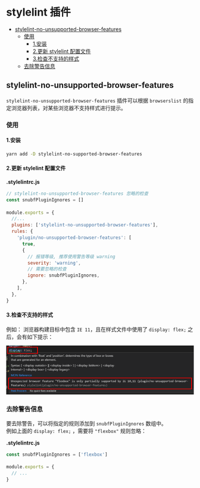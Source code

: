 # stylelint 插件

- [stylelint-no-unsupported-browser-features](#stylelint-no-unsupported-browser-features)
  - [使用](#%e4%bd%bf%e7%94%a8)
    - [1.安装](#1%e5%ae%89%e8%a3%85)
    - [2.更新 stylelint 配置文件](#2%e6%9b%b4%e6%96%b0-stylelint-%e9%85%8d%e7%bd%ae%e6%96%87%e4%bb%b6)
    - [3.检查不支持的样式](#3%e6%a3%80%e6%9f%a5%e4%b8%8d%e6%94%af%e6%8c%81%e7%9a%84%e6%a0%b7%e5%bc%8f)
  - [去除警告信息](#%e5%8e%bb%e9%99%a4%e8%ad%a6%e5%91%8a%e4%bf%a1%e6%81%af)

## stylelint-no-unsupported-browser-features

`stylelint-no-unsupported-browser-features` 插件可以根据 `browserslist` 的指定浏览器列表，对某些浏览器不支持样式进行提示。

### 使用

#### 1.安装

```sh
yarn add -D stylelint-no-supported-browser-features
```

#### 2.更新 stylelint 配置文件

**.stylelintrc.js**

```js
// stylelint-no-unsupported-browser-features 忽略的检查
const snubfPluginIgnores = []

module.exports = {
  //...
  plugins: ['stylelint-no-unsupported-browser-features'],
  rules: {
    'plugin/no-unsupported-browser-features': [
      true,
      {
        // 报错等级, 推荐使用警告等级 warning
        severity: 'warning',
        // 需要忽略的检查
        ignore: snubfPluginIgnores,
      },
    ],
  },
}
```

#### 3.检查不支持的样式

例如： 浏览器构建目标中包含 `IE 11`，且在样式文件中使用了 `display: flex;` 之后，会有如下提示：

![stylelint-no-unsupported-browser-features](media/stylelint-no-unsupported-browser-features.png)

### 去除警告信息

要去除警告，可以将指定的规则添加到 `snubfPluginIgnores` 数组中。  
例如上面的 `display: flex;` ，需要将 `"flexbox"` 规则忽略：

**.stylelintrc.js**

```js
const snubfPluginIgnores = ['flexbox']

module.exports = {
  // ...
}
```
